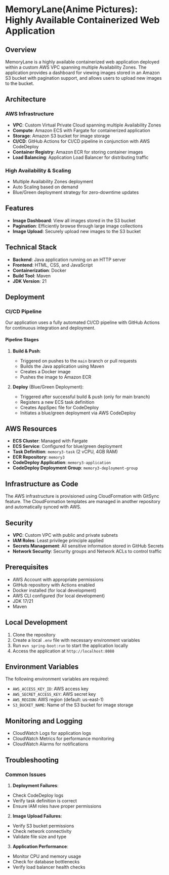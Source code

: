 # MemoryLane(Anime Pictures): Highly Available Containerized Web Application

## Overview

MemoryLane is a highly available containerized web application deployed within a custom AWS VPC spanning multiple Availability Zones. The application provides a dashboard for viewing images stored in an Amazon S3 bucket with pagination support, and allows users to upload new images to the bucket.

## Architecture

### AWS Infrastructure

- **VPC**: Custom Virtual Private Cloud spanning multiple Availability Zones
- **Compute**: Amazon ECS with Fargate for containerized application
- **Storage**: Amazon S3 bucket for image storage
- **CI/CD**: GitHub Actions for CI/CD pipeline in conjunction with AWS CodeDeploy
- **Container Registry**: Amazon ECR for storing container images
- **Load Balancing**: Application Load Balancer for distributing traffic

### High Availability & Scaling

- Multiple Availability Zones deployment
- Auto Scaling based on demand
- Blue/Green deployment strategy for zero-downtime updates

## Features

- **Image Dashboard**: View all images stored in the S3 bucket
- **Pagination**: Efficiently browse through large image collections
- **Image Upload**: Securely upload new images to the S3 bucket

## Technical Stack

- **Backend**: Java application running on an HTTP server
- **Frontend**: HTML, CSS, and JavaScript
- **Containerization**: Docker
- **Build Tool**: Maven
- **JDK Version**: 21

## Deployment

### CI/CD Pipeline

Our application uses a fully automated CI/CD pipeline with GitHub Actions for continuous integration and deployment.

#### Pipeline Stages

1. **Build & Push**:
   - Triggered on pushes to the `main` branch or pull requests
   - Builds the Java application using Maven
   - Creates a Docker image
   - Pushes the image to Amazon ECR

2. **Deploy** (Blue/Green Deployment):
   - Triggered after successful build & push (only for main branch)
   - Registers a new ECS task definition
   - Creates AppSpec file for CodeDeploy
   - Initiates a blue/green deployment via AWS CodeDeploy


## AWS Resources

- **ECS Cluster**: Managed with Fargate
- **ECS Service**: Configured for blue/green deployment
- **Task Definition**: `memory3-task` (2 vCPU, 4GB RAM)
- **ECR Repository**: `memory3`
- **CodeDeploy Application**: `memory3-application`
- **CodeDeploy Deployment Group**: `memory3-deployment-group`

## Infrastructure as Code

The AWS infrastructure is provisioned using CloudFormation with GitSync feature. The CloudFormation templates are managed in another repository and automatically synced with AWS.

## Security

- **VPC**: Custom VPC with public and private subnets
- **IAM Roles**: Least privilege principle applied
- **Secrets Management**: All sensitive information stored in GitHub Secrets
- **Network Security**: Security groups and Network ACLs to control traffic

## Prerequisites

- AWS Account with appropriate permissions
- GitHub repository with Actions enabled
- Docker installed (for local development)
- AWS CLI configured (for local development)
- JDK 17/21
- Maven

## Local Development

1. Clone the repository
2. Create a local `.env` file with necessary environment variables
3. Run `mvn spring-boot:run` to start the application locally
4. Access the application at `http://localhost:8080`

## Environment Variables

The following environment variables are required:

- `AWS_ACCESS_KEY_ID`: AWS access key
- `AWS_SECRET_ACCESS_KEY`: AWS secret key
- `AWS_REGION`: AWS region (default: us-east-1)
- `S3_BUCKET_NAME`: Name of the S3 bucket for image storage


## Monitoring and Logging

- CloudWatch Logs for application logs
- CloudWatch Metrics for performance monitoring
- CloudWatch Alarms for notifications

## Troubleshooting

### Common Issues

1. **Deployment Failures**:
- Check CodeDeploy logs
- Verify task definition is correct
- Ensure IAM roles have proper permissions

2. **Image Upload Failures**:
- Verify S3 bucket permissions
- Check network connectivity
- Validate file size and type

3. **Application Performance**:
- Monitor CPU and memory usage
- Check for database bottlenecks
- Verify load balancer health checks



